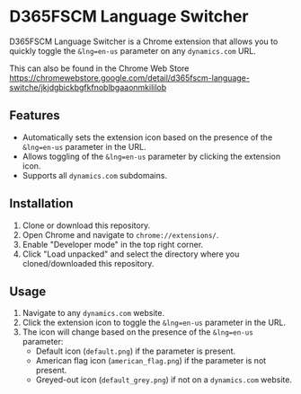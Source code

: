 # D365FSCM Language Switcher

D365FSCM Language Switcher is a Chrome extension that allows you to quickly toggle the `&lng=en-us` parameter on any `dynamics.com` URL.

This can also be found in the Chrome Web Store 
https://chromewebstore.google.com/detail/d365fscm-language-switche/jkjdgbickbgfkfnoblbgaaonmkililob

## Features

- Automatically sets the extension icon based on the presence of the `&lng=en-us` parameter in the URL.
- Allows toggling of the `&lng=en-us` parameter by clicking the extension icon.
- Supports all `dynamics.com` subdomains.

## Installation

1. Clone or download this repository.
2. Open Chrome and navigate to `chrome://extensions/`.
3. Enable "Developer mode" in the top right corner.
4. Click "Load unpacked" and select the directory where you cloned/downloaded this repository.

## Usage

1. Navigate to any `dynamics.com` website.
2. Click the extension icon to toggle the `&lng=en-us` parameter in the URL.
3. The icon will change based on the presence of the `&lng=en-us` parameter:
    - Default icon (`default.png`) if the parameter is present.
    - American flag icon (`american_flag.png`) if the parameter is not present.
    - Greyed-out icon (`default_grey.png`) if not on a `dynamics.com` website.